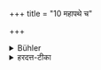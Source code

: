 +++
title = "10 महापथे च"

+++

<details><summary>Bühler</summary>

10. Nor on a highway.
</details>

<details><summary>हरदत्त-टीका</summary>

## सूत्रम्
महापथे च ॥  
## टिप्पनी
+++(पूर्वसूत्रे व्याख्यातम् ।)+++
</details>
